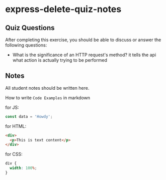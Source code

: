 # express-delete-quiz-notes

## Quiz Questions

After completing this exercise, you should be able to discuss or answer the following questions:

- What is the significance of an HTTP request's method?
  it tells the api what action is actually trying to be performed

## Notes

All student notes should be written here.

How to write `Code Examples` in markdown

for JS:

```javascript
const data = 'Howdy';
```

for HTML:

```html
<div>
  <p>This is text content</p>
</div>
```

for CSS:

```css
div {
  width: 100%;
}
```
